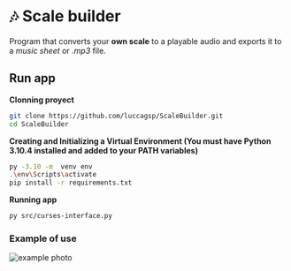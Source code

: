 
# 🎶 Scale builder 

Program that converts your **own scale** to a playable audio and exports it to a *music sheet* or *.mp3* file.

## Run app
**Clonning proyect**
```bash
git clone https://github.com/luccagsp/ScaleBuilder.git
cd ScaleBuilder
```

**Creating and Initializing a Virtual Environment (You must have Python 3.10.4 installed and added to your PATH variables)**
```bash
py -3.10 -m  venv env
.\env\Scripts\activate
pip install -r requirements.txt
```

**Running app**
```bash
py src/curses-interface.py
```
### Example of use
![example photo](https://i.gyazo.com/d0b6d634841bb6a450ee39bbba4f5409.png)
